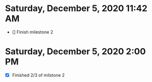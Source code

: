 # Saturday, December 5, 2020 11:42 AM
- [] Finish milestone 2
# Saturday, December 5, 2020 2:00 PM
- [x] Finished 2/3 of milstone 2